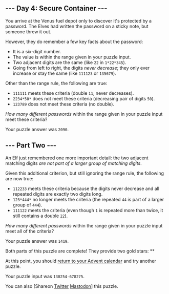 \--- Day 4: Secure Container ---
----------

You arrive at the Venus fuel depot only to discover it's protected by a password. The Elves had written the password on a sticky note, but someone threw it out.

However, they do remember a few key facts about the password:

* It is a six-digit number.
* The value is within the range given in your puzzle input.
* Two adjacent digits are the same (like `22` in `1*22*345`).
* Going from left to right, the digits *never decrease*; they only ever increase or stay the same (like `111123` or `135679`).

Other than the range rule, the following are true:

* `111111` meets these criteria (double `11`, never decreases).
* `2234*50*` does not meet these criteria (decreasing pair of digits `50`).
* `123789` does not meet these criteria (no double).

*How many different passwords* within the range given in your puzzle input meet these criteria?

Your puzzle answer was `2090`.

\--- Part Two ---
----------

An Elf just remembered one more important detail: the two adjacent matching digits *are not part of a larger group of matching digits*.

Given this additional criterion, but still ignoring the range rule, the following are now true:

* `112233` meets these criteria because the digits never decrease and all repeated digits are exactly two digits long.
* `123*444*` no longer meets the criteria (the repeated `44` is part of a larger group of `444`).
* `111122` meets the criteria (even though `1` is repeated more than twice, it still contains a double `22`).

*How many different passwords* within the range given in your puzzle input meet all of the criteria?

Your puzzle answer was `1419`.

Both parts of this puzzle are complete! They provide two gold stars: \*\*

At this point, you should [return to your Advent calendar](/2019) and try another puzzle.

Your puzzle input was `130254-678275`.

You can also [Shareon [Twitter](https://twitter.com/intent/tweet?text=I%27ve+completed+%22Secure+Container%22+%2D+Day+4+%2D+Advent+of+Code+2019&url=https%3A%2F%2Fadventofcode%2Ecom%2F2019%2Fday%2F4&related=ericwastl&hashtags=AdventOfCode) [Mastodon](javascript:void(0);)] this puzzle.